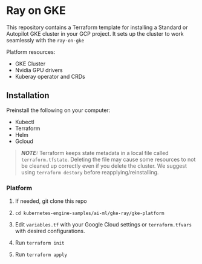 # Ray on GKE

This repository contains a Terraform template for installing a Standard or Autopilot GKE cluster in your GCP project.
It sets up the cluster to work seamlessly with the `ray-on-gke`

Platform resources:
* GKE Cluster
* Nvidia GPU drivers
* Kuberay operator and CRDs

## Installation

Preinstall the following on your computer:
* Kubectl
* Terraform 
* Helm
* Gcloud

> **_NOTE:_** Terraform keeps state metadata in a local file called `terraform.tfstate`. Deleting the file may cause some resources to not be cleaned up correctly even if you delete the cluster. We suggest using `terraform destory` before reapplying/reinstalling.

### Platform

1. If needed, git clone this repo

2. `cd kubernetes-engine-samples/ai-ml/gke-ray/gke-platform`

3. Edit `variables.tf` with your Google Cloud settings or `terraform.tfvars` with desired configurations.

4. Run `terraform init`

5. Run `terraform apply`
